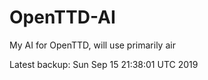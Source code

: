 # OpenTTD-AI
My AI for OpenTTD, will use primarily air

Latest backup: Sun Sep 15 21:38:01 UTC 2019
